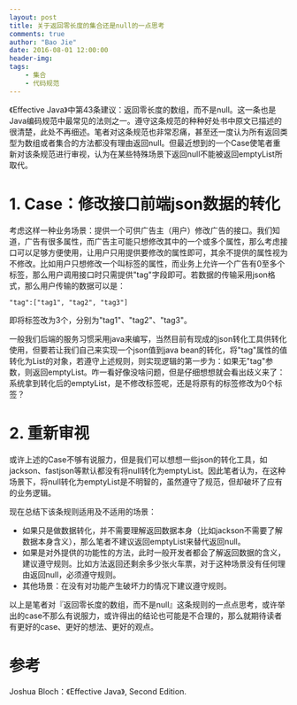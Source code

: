 ```yaml
---
layout: post
title: 关于返回零长度的集合还是null的一点思考
comments: true
author: "Bao Jie"
date: 2016-08-01 12:00:00
header-img: 
tags:
    - 集合
    - 代码规范
---
```


《Effective Java》中第43条建议：返回零长度的数组，而不是null。这一条也是Java编码规范中最常见的法则之一。遵守这条规范的种种好处书中原文已描述的很清楚，此处不再细述。笔者对这条规范也非常忍痛，甚至还一度认为所有返回类型为数组或者集合的方法都没有理由返回null。但最近想到的一个Case使笔者重新对该条规范进行审视，认为在某些特殊场景下返回null不能被返回emptyList所取代。

# 1. Case：修改接口前端json数据的转化

考虑这样一种业务场景：提供一个可供广告主（用户）修改广告的接口。我们知道，广告有很多属性，而广告主可能只想修改其中的一个或多个属性，那么考虑接口可以足够方便使用，让用户只用提供要修改的属性即可，其余不提供的属性视为不修改。比如用户只想修改一个叫标签的属性，而业务上允许一个广告有0至多个标签，那么用户调用接口时只需提供"tag"字段即可。若数据的传输采用json格式，那么用户传输的数据可以是：

    "tag":["tag1", "tag2", "tag3"]

即将标签改为3个，分别为"tag1"、"tag2"、"tag3"。

一般我们后端的服务习惯采用java来编写，当然目前有现成的json转化工具供转化使用，但要若让我们自己来实现一个json值到java bean的转化，将"tag"属性的值转化为List<String>的对象，若遵守上述规则，则实现逻辑的第一步为：如果无"tag"参数，则返回emptyList。咋一看好像没啥问题，但是仔细想想就会看出歧义来了：系统拿到转化后的emptyList，是不修改标签呢，还是将原有的标签修改为0个标签？

# 2. 重新审视

或许上述的Case不够有说服力，但是我们可以想想一些json的转化工具，如jackson、fastjson等默认都没有将null转化为emptyList。因此笔者认为，在这种场景下，将null转化为emptyList是不明智的，虽然遵守了规范，但却破坏了应有的业务逻辑。

现在总结下该条规则适用及不适用的场景：

*   如果只是做数据转化，并不需要理解返回数据本身（比如jackson不需要了解数据本身含义），那么笔者不建议返回emptyList来替代返回null。
*   如果是对外提供的功能性的方法，此时一般开发者都会了解返回数据的含义，建议遵守规则。比如方法返回还剩余多少张火车票，对于这种场景没有任何理由返回null，必须遵守规则。
*   其他场景：在没有对功能产生破坏力的情况下建议遵守规则。

以上是笔者对『返回零长度的数组，而不是null』这条规则的一点点思考，或许举出的case不那么有说服力，或许得出的结论也可能是不合理的，那么就期待读者有更好的case、更好的想法、更好的观点。

# 参考
Joshua Bloch：《Effective Java》, Second Edition.

